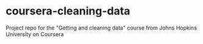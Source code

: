 # coursera-cleaning-data
Project repo for the "Getting and cleaning data" course from Johns Hopkins University on Coursera
